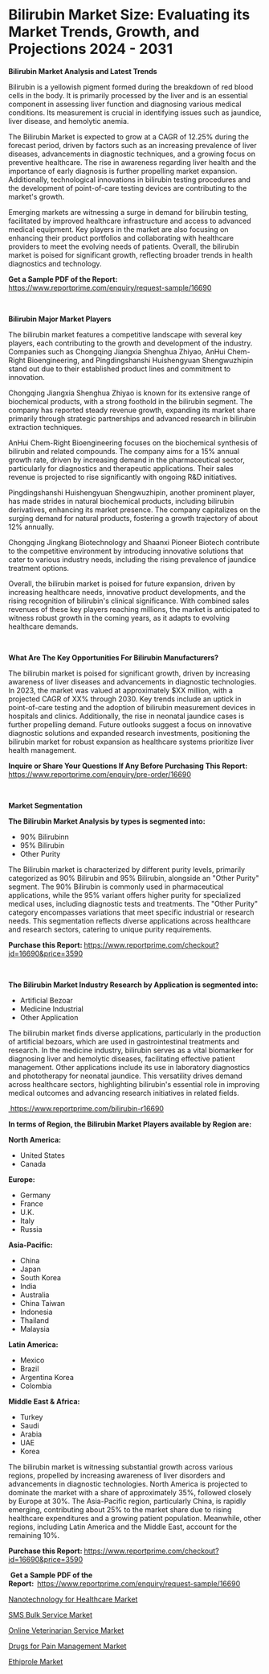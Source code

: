 <p><h1>Bilirubin Market Size: Evaluating its Market Trends, Growth, and Projections 2024 - 2031</h1></p><p><strong>Bilirubin Market Analysis and Latest Trends</strong></p>
<p><p>Bilirubin is a yellowish pigment formed during the breakdown of red blood cells in the body. It is primarily processed by the liver and is an essential component in assessing liver function and diagnosing various medical conditions. Its measurement is crucial in identifying issues such as jaundice, liver disease, and hemolytic anemia. </p><p>The Bilirubin Market is expected to grow at a CAGR of 12.25% during the forecast period, driven by factors such as an increasing prevalence of liver diseases, advancements in diagnostic techniques, and a growing focus on preventive healthcare. The rise in awareness regarding liver health and the importance of early diagnosis is further propelling market expansion. Additionally, technological innovations in bilirubin testing procedures and the development of point-of-care testing devices are contributing to the market's growth. </p><p>Emerging markets are witnessing a surge in demand for bilirubin testing, facilitated by improved healthcare infrastructure and access to advanced medical equipment. Key players in the market are also focusing on enhancing their product portfolios and collaborating with healthcare providers to meet the evolving needs of patients. Overall, the bilirubin market is poised for significant growth, reflecting broader trends in health diagnostics and technology.</p></p>
<p><strong>Get a Sample PDF of the Report:&nbsp;</strong> <a href="https://www.reportprime.com/enquiry/request-sample/16690?utm_campaign=120&utm_medium=2&utm_source=Github&utm_content=ia&utm_term=23112024&utm_id=bilirubin">https://www.reportprime.com/enquiry/request-sample/16690</a></p>
<p>&nbsp;</p>
<p><strong>Bilirubin Major Market Players</strong></p>
<p><p>The bilirubin market features a competitive landscape with several key players, each contributing to the growth and development of the industry. Companies such as Chongqing Jiangxia Shenghua Zhiyao, AnHui Chem-Right Bioengineering, and Pingdingshanshi Huishengyuan Shengwuzhipin stand out due to their established product lines and commitment to innovation.</p><p>Chongqing Jiangxia Shenghua Zhiyao is known for its extensive range of biochemical products, with a strong foothold in the bilirubin segment. The company has reported steady revenue growth, expanding its market share primarily through strategic partnerships and advanced research in bilirubin extraction techniques.</p><p>AnHui Chem-Right Bioengineering focuses on the biochemical synthesis of bilirubin and related compounds. The company aims for a 15% annual growth rate, driven by increasing demand in the pharmaceutical sector, particularly for diagnostics and therapeutic applications. Their sales revenue is projected to rise significantly with ongoing R&D initiatives.</p><p>Pingdingshanshi Huishengyuan Shengwuzhipin, another prominent player, has made strides in natural biochemical products, including bilirubin derivatives, enhancing its market presence. The company capitalizes on the surging demand for natural products, fostering a growth trajectory of about 12% annually.</p><p>Chongqing Jingkang Biotechnology and Shaanxi Pioneer Biotech contribute to the competitive environment by introducing innovative solutions that cater to various industry needs, including the rising prevalence of jaundice treatment options.</p><p>Overall, the bilirubin market is poised for future expansion, driven by increasing healthcare needs, innovative product developments, and the rising recognition of bilirubin's clinical significance. With combined sales revenues of these key players reaching millions, the market is anticipated to witness robust growth in the coming years, as it adapts to evolving healthcare demands.</p></p>
<p>&nbsp;</p>
<p><strong>What Are The Key Opportunities For Bilirubin Manufacturers?</strong></p>
<p><p>The bilirubin market is poised for significant growth, driven by increasing awareness of liver diseases and advancements in diagnostic technologies. In 2023, the market was valued at approximately $XX million, with a projected CAGR of XX% through 2030. Key trends include an uptick in point-of-care testing and the adoption of bilirubin measurement devices in hospitals and clinics. Additionally, the rise in neonatal jaundice cases is further propelling demand. Future outlooks suggest a focus on innovative diagnostic solutions and expanded research investments, positioning the bilirubin market for robust expansion as healthcare systems prioritize liver health management.</p></p>
<p><strong>Inquire or Share Your Questions If Any Before Purchasing This Report:</strong> <a href="https://www.reportprime.com/enquiry/pre-order/16690?utm_campaign=120&utm_medium=2&utm_source=Github&utm_content=ia&utm_term=23112024&utm_id=bilirubin">https://www.reportprime.com/enquiry/pre-order/16690</a></p>
<p>&nbsp;</p>
<p><strong>Market Segmentation</strong></p>
<p><strong>The Bilirubin Market Analysis by types is segmented into:</strong></p>
<p><ul><li>90% Bilirubinn</li><li>95% Bilirubin</li><li>Other Purity</li></ul></p>
<p><p>The Bilirubin market is characterized by different purity levels, primarily categorized as 90% Bilirubin and 95% Bilirubin, alongside an "Other Purity" segment. The 90% Bilirubin is commonly used in pharmaceutical applications, while the 95% variant offers higher purity for specialized medical uses, including diagnostic tests and treatments. The "Other Purity" category encompasses variations that meet specific industrial or research needs. This segmentation reflects diverse applications across healthcare and research sectors, catering to unique purity requirements.</p></p>
<p><strong>Purchase this Report:&nbsp;</strong><a href="https://www.reportprime.com/checkout?id=16690&price=3590&utm_campaign=120&utm_medium=2&utm_source=Github&utm_content=ia&utm_term=23112024&utm_id=bilirubin">https://www.reportprime.com/checkout?id=16690&price=3590</a></p>
<p>&nbsp;</p>
<p><strong>The Bilirubin Market Industry Research by Application is segmented into:</strong></p>
<p><ul><li>Artificial Bezoar</li><li>Medicine Industrial</li><li>Other Application</li></ul></p>
<p><p>The bilirubin market finds diverse applications, particularly in the production of artificial bezoars, which are used in gastrointestinal treatments and research. In the medicine industry, bilirubin serves as a vital biomarker for diagnosing liver and hemolytic diseases, facilitating effective patient management. Other applications include its use in laboratory diagnostics and phototherapy for neonatal jaundice. This versatility drives demand across healthcare sectors, highlighting bilirubin's essential role in improving medical outcomes and advancing research initiatives in related fields.</p></p>
<p><a href="https://www.reportprime.com/bilirubin-r16690?utm_campaign=120&utm_medium=2&utm_source=Github&utm_content=ia&utm_term=23112024&utm_id=bilirubin">&nbsp;https://www.reportprime.com/bilirubin-r16690</a></p>
<p><strong>In terms of Region, the Bilirubin Market Players available by Region are:</strong></p>
<p>
    <p> <strong> North America: </strong>
        <ul>
            <li>United States</li>
            <li>Canada</li>
        </ul>
        </p> 
    <p> <strong> Europe: </strong>
        <ul>
            <li>Germany</li>
            <li>France</li>
            <li>U.K.</li>
            <li>Italy</li>
            <li>Russia</li>
        </ul>
        </p> 
    <p> <strong> Asia-Pacific: </strong>
        <ul>
            <li>China</li>
            <li>Japan</li>
            <li>South Korea</li>
            <li>India</li>
            <li>Australia</li>
            <li>China Taiwan</li>
            <li>Indonesia</li>
            <li>Thailand</li>
            <li>Malaysia</li>
        </ul>
        </p> 
    <p> <strong> Latin America: </strong>
        <ul>
            <li>Mexico</li>
            <li>Brazil</li>
            <li>Argentina Korea</li>
            <li>Colombia</li>
        </ul>
        </p> 
    <p> <strong> Middle East & Africa: </strong>
        <ul>
            <li>Turkey</li>
            <li>Saudi</li>
            <li>Arabia</li>
            <li>UAE</li>
            <li>Korea</li>
        </ul>
    </p>
    </p>
<p><p>The bilirubin market is witnessing substantial growth across various regions, propelled by increasing awareness of liver disorders and advancements in diagnostic technologies. North America is projected to dominate the market with a share of approximately 35%, followed closely by Europe at 30%. The Asia-Pacific region, particularly China, is rapidly emerging, contributing about 25% to the market share due to rising healthcare expenditures and a growing patient population. Meanwhile, other regions, including Latin America and the Middle East, account for the remaining 10%.</p></p>
<p><strong>Purchase this Report: </strong><a href="https://www.reportprime.com/checkout?id=16690&price=3590&utm_campaign=120&utm_medium=2&utm_source=Github&utm_content=ia&utm_term=23112024&utm_id=bilirubin">https://www.reportprime.com/checkout?id=16690&price=3590</a></p>
<p>&nbsp;<strong>Get a Sample PDF of the Report:&nbsp;&nbsp;</strong><a href="https://www.reportprime.com/enquiry/request-sample/16690?utm_campaign=120&utm_medium=2&utm_source=Github&utm_content=ia&utm_term=23112024&utm_id=bilirubin">https://www.reportprime.com/enquiry/request-sample/16690</a></p>
<p><strong></strong></p>
<p><p><a href="https://www.linkedin.com/pulse/key-trends-driving-nanotechnology-healthcare-market-growth-rttee?utm_campaign=120&utm_medium=2&utm_source=Github&utm_content=ia&utm_term=23112024&utm_id=bilirubin">Nanotechnology for Healthcare Market</a></p><p><a href="https://issuu.com/reportprime-2/docs/sms-bulk-service-market-size-2030.p_0da55386ac7ef4?utm_campaign=120&utm_medium=2&utm_source=Github&utm_content=ia&utm_term=23112024&utm_id=bilirubin">SMS Bulk Service Market</a></p><p><a href="https://issuu.com/reportprime-2/docs/online-veterinarian-service-market-_908b3fb12d2995?utm_campaign=120&utm_medium=2&utm_source=Github&utm_content=ia&utm_term=23112024&utm_id=bilirubin">Online Veterinarian Service Market</a></p><p><a href="https://www.linkedin.com/pulse/drugs-pain-management-market-velocity-82-cagr-trajectory-2024-2031-i5yte?utm_campaign=120&utm_medium=2&utm_source=Github&utm_content=ia&utm_term=23112024&utm_id=bilirubin">Drugs for Pain Management Market</a></p><p><a href="https://github.com/SamiaHussain82/Market-Research-Report-List-1/blob/main/ethiprole-market.md?utm_campaign=120&utm_medium=2&utm_source=Github&utm_content=ia&utm_term=23112024&utm_id=bilirubin">Ethiprole Market</a></p></p>